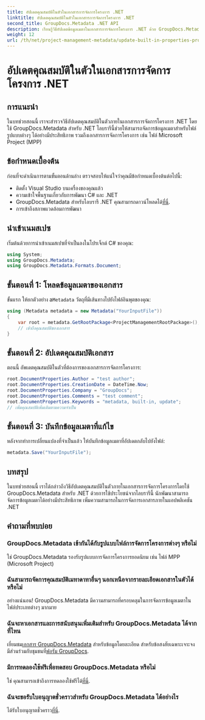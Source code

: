```yaml
---
title: อัปเดตคุณสมบัติในตัวในเอกสารการจัดการโครงการ .NET
linktitle: อัปเดตคุณสมบัติในตัวในเอกสารการจัดการโครงการ .NET
second_title: GroupDocs.Metadata .NET API
description: เรียนรู้วิธีอัปเดตข้อมูลเมตาในเอกสารการจัดการโครงการ .NET ด้วย GroupDocs.Metadata สำหรับ .NET เพิ่มประสิทธิภาพการจัดการเอกสารอย่างมีประสิทธิภาพ
weight: 12
url: /th/net/project-management-metadata/update-built-in-properties-project-management-documents/
---
```


# อัปเดตคุณสมบัติในตัวในเอกสารการจัดการโครงการ .NET

## การแนะนำ
ในบทช่วยสอนนี้ เราจะสำรวจวิธีอัปเดตคุณสมบัติในตัวภายในเอกสารการจัดการโครงการ .NET โดยใช้ GroupDocs.Metadata สำหรับ .NET ไลบรารีนี้ช่วยให้สามารถจัดการข้อมูลเมตาสำหรับไฟล์รูปแบบต่างๆ ได้อย่างมีประสิทธิภาพ รวมถึงเอกสารการจัดการโครงการ เช่น ไฟล์ Microsoft Project (MPP)
## ข้อกำหนดเบื้องต้น
ก่อนที่จะดำเนินการตามขั้นตอนด้านล่าง ตรวจสอบให้แน่ใจว่าคุณมีข้อกำหนดเบื้องต้นต่อไปนี้:
- ติดตั้ง Visual Studio บนเครื่องของคุณแล้ว
- ความเข้าใจพื้นฐานเกี่ยวกับการพัฒนา C# และ .NET
-  GroupDocs.Metadata สำหรับไลบรารี .NET คุณสามารถดาวน์โหลดได้[ที่นี่](https://releases.groupdocs.com/metadata/net/).
- การเข้าถึงสภาพแวดล้อมการพัฒนา

## นำเข้าเนมสเปซ
เริ่มต้นด้วยการนำเข้าเนมสเปซที่จำเป็นลงในโปรเจ็กต์ C# ของคุณ:
```csharp
using System;
using GroupDocs.Metadata;
using GroupDocs.Metadata.Formats.Document;
```
## ขั้นตอนที่ 1: โหลดข้อมูลเมตาของเอกสาร
 ขั้นแรก ให้ยกตัวอย่าง a`Metadata` วัตถุที่มีเส้นทางไปยังไฟล์อินพุตของคุณ:
```csharp
using (Metadata metadata = new Metadata("YourInputFile"))
{
    var root = metadata.GetRootPackage<ProjectManagementRootPackage>();
    // เข้าถึงคุณสมบัติของเอกสาร
}
```
## ขั้นตอนที่ 2: อัปเดตคุณสมบัติเอกสาร
ตอนนี้ อัพเดตคุณสมบัติในตัวที่ต้องการของเอกสารการจัดการโครงการ:
```csharp
root.DocumentProperties.Author = "test author";
root.DocumentProperties.CreationDate = DateTime.Now;
root.DocumentProperties.Company = "GroupDocs";
root.DocumentProperties.Comments = "test comment";
root.DocumentProperties.Keywords = "metadata, built-in, update";
// เพิ่มคุณสมบัติเพิ่มเติมตามความจำเป็น
```
## ขั้นตอนที่ 3: บันทึกข้อมูลเมตาที่แก้ไข
หลังจากทำการเปลี่ยนแปลงที่จำเป็นแล้ว ให้บันทึกข้อมูลเมตาที่อัปเดตกลับไปยังไฟล์:
```csharp
metadata.Save("YourInputFile");
```

## บทสรุป
ในบทช่วยสอนนี้ เราได้กล่าวถึงวิธีอัปเดตคุณสมบัติในตัวภายในเอกสารการจัดการโครงการโดยใช้ GroupDocs.Metadata สำหรับ .NET ด้วยการใช้ประโยชน์จากไลบรารีนี้ นักพัฒนาสามารถจัดการข้อมูลเมตาได้อย่างมีประสิทธิภาพ เพิ่มความสามารถในการจัดการเอกสารภายในแอปพลิเคชัน .NET

## คำถามที่พบบ่อย
### GroupDocs.Metadata เข้ากันได้กับรูปแบบไฟล์การจัดการโครงการต่างๆ หรือไม่
ใช่ GroupDocs.Metadata รองรับรูปแบบการจัดการโครงการยอดนิยม เช่น ไฟล์ MPP (Microsoft Project)
### ฉันสามารถจัดการคุณสมบัติเมทาดาทาอื่นๆ นอกเหนือจากรายละเอียดเอกสารในตัวได้หรือไม่
อย่างแน่นอน! GroupDocs.Metadata มีความสามารถที่ครอบคลุมในการจัดการข้อมูลเมตาในไฟล์ประเภทต่างๆ มากมาย
### ฉันจะหาเอกสารและการสนับสนุนเพิ่มเติมสำหรับ GroupDocs.Metadata ได้จากที่ไหน
 เยี่ยมชม[เอกสาร GroupDocs.Metadata](https://tutorials.groupdocs.com/metadata/net/) สำหรับข้อมูลโดยละเอียด สำหรับข้อสงสัยเฉพาะเจาะจง มีส่วนร่วมกับชุมชนที่[ฟอรัม GroupDocs](https://forum.groupdocs.com/c/metadata/14).
### มีการทดลองใช้ฟรีเพื่อทดสอบ GroupDocs.Metadata หรือไม่
 ใช่ คุณสามารถเข้าถึงการทดลองใช้ฟรีได้[ที่นี่](https://releases.groupdocs.com/).
### ฉันจะขอรับใบอนุญาตชั่วคราวสำหรับ GroupDocs.Metadata ได้อย่างไร
 ได้รับใบอนุญาตชั่วคราว[ที่นี่](https://purchase.groupdocs.com/temporary-license/).